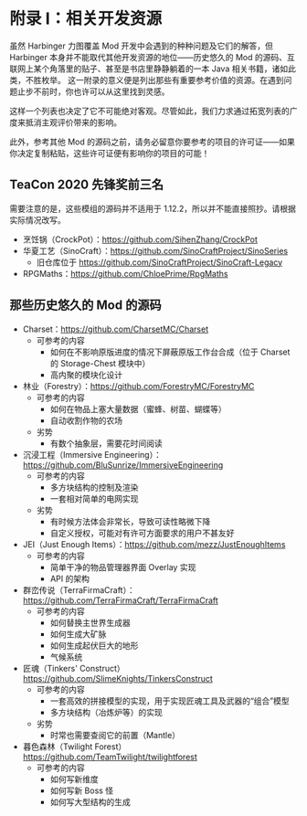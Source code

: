 # 附录 I：相关开发资源

虽然 Harbinger 力图覆盖 Mod 开发中会遇到的种种问题及它们的解答，但 Harbinger 本身并不能取代其他开发资源的地位——历史悠久的 Mod 的源码、互联网上某个角落里的贴子、甚至是书店里静静躺着的一本 Java 相关书籍，诸如此类，不胜枚举。
这一附录的意义便是列出那些有重要参考价值的资源。在遇到问题止步不前时，你也许可以从这里找到灵感。

这样一个列表也决定了它不可能绝对客观。尽管如此，我们力求通过拓宽列表的广度来抵消主观评价带来的影响。

此外，参考其他 Mod 的源码之前，请务必留意你要参考的项目的许可证——如果你决定复制粘贴，这些许可证便有影响你的项目的可能！

## TeaCon 2020 先锋奖前三名

<!-- 说实话我觉得这个结果挺 controversial 的…… -->

需要注意的是，这些模组的源码并不适用于 1.12.2，所以并不能直接照抄。请根据实际情况改写。

  - 烹饪锅（CrockPot）：https://github.com/SihenZhang/CrockPot
  - 华夏工艺（SinoCraft）：https://github.com/SinoCraftProject/SinoSeries
    - 旧仓库位于 https://github.com/SinoCraftProject/SinoCraft-Legacy
  - RPGMaths：https://github.com/ChloePrime/RpgMaths

## 那些历史<!-- 相对 -->悠久的 Mod 的源码

  - Charset：https://github.com/CharsetMC/Charset
    - 可参考的内容
      - 如何在不影响原版进度的情况下屏蔽原版工作台合成（位于 Charset 的 Storage-Chest 模块中）
      - 高内聚的模块化设计
  - 林业（Forestry）：https://github.com/ForestryMC/ForestryMC
    - 可参考的内容
      - 如何在物品上塞大量数据（蜜蜂、树苗、蝴蝶等）
      - 自动收割作物的农场
    - 劣势
      - 有数个抽象层，需要花时间阅读
  - 沉浸工程（Immersive Engineering）：https://github.com/BluSunrize/ImmersiveEngineering
    - 可参考的内容
      - 多方块结构的控制及渲染
      - 一套相对简单的电网实现
    - 劣势
      - 有时候方法体会非常长，导致可读性略微下降
      - 自定义授权，可能对有许可方面要求的用户不甚友好
  - JEI（Just Enough Items）：https://github.com/mezz/JustEnoughItems
    - 可参考的内容
      - 简单干净的物品管理器界面 Overlay 实现
      - API 的架构
  - 群峦传说（TerraFirmaCraft）：https://github.com/TerraFirmaCraft/TerraFirmaCraft
    - 可参考的内容
      - 如何替换主世界生成器
      - 如何生成大矿脉
      - 如何生成起伏巨大的地形
      - 气候系统
  - 匠魂（Tinkers' Construct）https://github.com/SlimeKnights/TinkersConstruct
    - 可参考的内容
      - 一套高效的拼接模型的实现，用于实现匠魂工具及武器的“组合”模型
      - 多方块结构（冶炼炉等）的实现
    - 劣势
      - 时常也需要查阅它的前置（Mantle）
  - 暮色森林（Twilight Forest）https://github.com/TeamTwilight/twilightforest
    - 可参考的内容
      - 如何写新维度
      - 如何写新 Boss 怪
      - 如何写大型结构的生成
